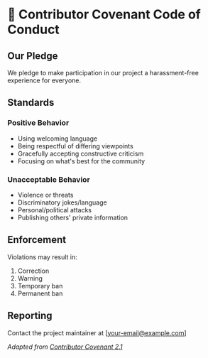# 🌈 Contributor Covenant Code of Conduct

## Our Pledge

We pledge to make participation in our project a harassment-free experience for everyone.

## Standards

### Positive Behavior
- Using welcoming language
- Being respectful of differing viewpoints
- Gracefully accepting constructive criticism
- Focusing on what's best for the community

### Unacceptable Behavior
- Violence or threats
- Discriminatory jokes/language
- Personal/political attacks
- Publishing others' private information

## Enforcement

Violations may result in:
1. Correction
2. Warning
3. Temporary ban
4. Permanent ban

## Reporting

Contact the project maintainer at [your-email@example.com]

_Adapted from [Contributor Covenant 2.1](https://www.contributor-covenant.org/)_
